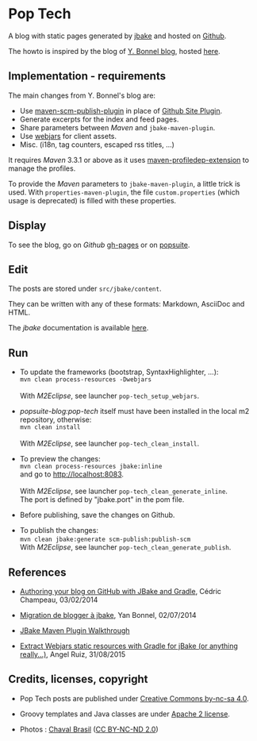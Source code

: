 Pop Tech
========

A blog with static pages generated by [jbake](http://jbake.org) and hosted on [Github](https://github.com/atao60/pop-tech).

The howto is inspired by the blog of [Y. Bonnel blog](http://www.ybonnel.fr/), hosted [here](https://github.com/ybonnel/blog).

Implementation - requirements
----

The main changes from Y. Bonnel's blog are:

* Use [maven-scm-publish-plugin](http://maven.apache.org/plugins/maven-scm-publish-plugin/) in place of [Github Site Plugin](http://github.com/github/maven-plugins).
* Generate excerpts for the index and feed pages. 
* Share parameters between *Maven* and `jbake-maven-plugin`.
* Use [webjars](http://www.webjars.org/) for client assets.
* Misc. (i18n, tag counters, escaped rss titles, ...)

It requires *Maven* 3.3.1 or above as it uses [maven-profiledep-extension](https://github.com/sviperll/ozymandias/tree/master/maven-profiledep-extension) to manage the profiles.

To provide the *Maven* parameters to `jbake-maven-plugin`, a little trick is used. With `properties-maven-plugin`, the file `custom.properties` (which usage is deprecated) is filled with these properties.

Display
----

To see the blog, go on *Github* [gh-pages](http://atao60.github.io/pop-tech) or on [popsuite](http://www.popsuite.net).

Edit
-----

The posts are stored under <code>src/jbake/content</code>.

They can be written with any of these formats: Markdown, AsciiDoc and HTML.

The *jbake* documentation is available [here](http://jbake.org/docs/). 

Run
------

* To update the frameworks (bootstrap, SyntaxHighlighter, ...):  
          `mvn clean process-resources -Dwebjars`  
&nbsp;            
With *M2Eclipse*, see launcher `pop-tech_setup_webjars`.          
      
* *popsuite-blog:pop-tech* itself must have been installed in the local m2 repository, otherwise:  
          `mvn clean install`        
&nbsp;            
With *M2Eclipse*, see launcher `pop-tech_clean_install`.          

* To preview the changes:  
        `mvn clean process-resources jbake:inline`  
and go to [http://localhost:8083](http://localhost:8083).  
&nbsp;            
With *M2Eclipse*, see launcher `pop-tech_clean_generate_inline`.  
The port is defined by "jbake.port" in the pom file.
      
* Before publishing, save the changes on Github.   

* To publish the changes:  
        `mvn clean jbake:generate scm-publish:publish-scm`
&nbsp;            
With *M2Eclipse*, see launcher `pop-tech_clean_generate_publish`.
	  
References
------	  

* [Authoring your blog on GitHub with JBake and Gradle](http://melix.github.io/blog/2014/02/hosting-jbake-github.html), Cédric Champeau, 03/02/2014 
  
* [Migration de blogger à jbake](http://www.ybonnel.fr/2014/07/migrate-blogger-to-jbake.html), Yan Bonnel, 02/07/2014

* [JBake Maven Plugin Walkthrough](http://docs.ingenieux.com.br/project/jbake/walkthrough.html)	 

* [Extract Webjars static resources with Gradle for jBake (or anything really...)](http://aruizca.com/extract-webjars-static-resources-with-gradle/), Angel Ruiz, 31/08/2015
	  
Credits, licenses, copyright
------

* Pop Tech posts are published under [Creative Commons by-nc-sa 4.0](http://creativecommons.org/licenses/by-nc-sa/4.0/).

* Groovy templates and Java classes are under [Apache 2 license](http://www.apache.org/licenses/LICENSE-2.0).

* Photos : [Chaval Brasil](https://www.flickr.com/photos/chavals/) ([CC BY-NC-ND 2.0](https://creativecommons.org/licenses/by-nc-nd/2.0/))